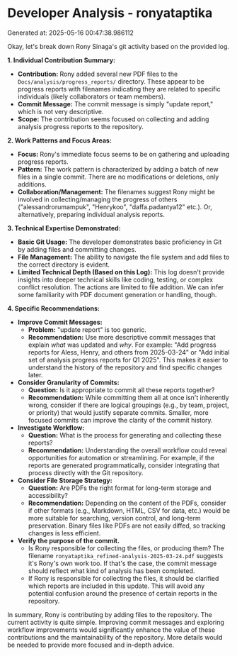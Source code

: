 # Developer Analysis - ronyataptika
Generated at: 2025-05-16 00:47:38.986112

Okay, let's break down Rony Sinaga's git activity based on the provided log.

**1. Individual Contribution Summary:**

*   **Contribution:** Rony added several new PDF files to the `Docs/analysis/progress_reports/` directory. These appear to be progress reports with filenames indicating they are related to specific individuals (likely collaborators or team members).
*   **Commit Message:** The commit message is simply "update report," which is not very descriptive.
*   **Scope:** The contribution seems focused on collecting and adding analysis progress reports to the repository.

**2. Work Patterns and Focus Areas:**

*   **Focus:** Rony's immediate focus seems to be on gathering and uploading progress reports.
*   **Pattern:** The work pattern is characterized by adding a batch of new files in a single commit. There are no modifications or deletions, only additions.
*   **Collaboration/Management:**  The filenames suggest Rony might be involved in collecting/managing the progress of others ("alessandrorumampuk", "Henrykoo", "daffa.padantya12" etc.).  Or, alternatively, preparing individual analysis reports.

**3. Technical Expertise Demonstrated:**

*   **Basic Git Usage:** The developer demonstrates basic proficiency in Git by adding files and committing changes.
*   **File Management:** The ability to navigate the file system and add files to the correct directory is evident.
*   **Limited Technical Depth (Based on this Log):** This log doesn't provide insights into deeper technical skills like coding, testing, or complex conflict resolution. The actions are limited to file addition.  We can infer some familiarity with PDF document generation or handling, though.

**4. Specific Recommendations:**

*   **Improve Commit Messages:**
    *   **Problem:** "update report" is too generic.
    *   **Recommendation:** Use more descriptive commit messages that explain *what* was updated and *why*. For example: "Add progress reports for Aless, Henry, and others from 2025-03-24" or "Add initial set of analysis progress reports for Q1 2025". This makes it easier to understand the history of the repository and find specific changes later.
*   **Consider Granularity of Commits:**
    *   **Question:** Is it appropriate to commit all these reports together?
    *   **Recommendation:**  While committing them all at once isn't inherently wrong, consider if there are logical groupings (e.g., by team, project, or priority) that would justify separate commits.  Smaller, more focused commits can improve the clarity of the commit history.
*   **Investigate Workflow:**
    *   **Question:** What is the process for generating and collecting these reports?
    *   **Recommendation:**  Understanding the overall workflow could reveal opportunities for automation or streamlining.  For example, if the reports are generated programmatically, consider integrating that process directly with the Git repository.
*   **Consider File Storage Strategy:**
    *   **Question:** Are PDFs the right format for long-term storage and accessibility?
    *   **Recommendation:** Depending on the content of the PDFs, consider if other formats (e.g., Markdown, HTML, CSV for data, etc.) would be more suitable for searching, version control, and long-term preservation. Binary files like PDFs are not easily diffed, so tracking changes is less efficient.
* **Verify the purpose of the commit.**
    * Is Rony responsible for collecting the files, or producing them? The filename `ronyataptika_refined-analysis-2025-03-24.pdf` suggests it's Rony's own work too. If that's the case, the commit message should reflect what kind of analysis has been completed.
    * If Rony is responsible for collecting the files, it should be clarified which reports are included in this update. This will avoid any potential confusion around the presence of certain reports in the repository.

In summary, Rony is contributing by adding files to the repository. The current activity is quite simple. Improving commit messages and exploring workflow improvements would significantly enhance the value of these contributions and the maintainability of the repository. More details would be needed to provide more focused and in-depth advice.
